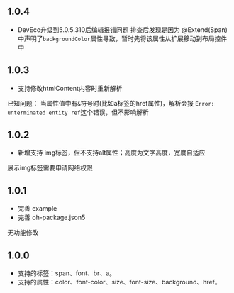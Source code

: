 ## 1.0.4
* DevEco升级到5.0.5.310后编辑报错问题
  排查后发现是因为 @Extend(Span) 中声明了`backgroundColor`属性导致，暂时先将该属性从扩展移动到布局控件中

## 1.0.3
* 支持修改htmlContent内容时重新解析

已知问题：
当属性值中有`&`符号时(比如a标签的href属性)，解析会报 `Error: unterminated entity ref`这个错误，但不影响解析

## 1.0.2
* 新增支持 img标签，但不支持alt属性；高度为文字高度，宽度自适应

展示img标签需要申请网络权限

## 1.0.1

* 完善 example
* 完善 oh-package.json5

无功能修改

## 1.0.0

* 支持的标签：span、font、br、a。
* 支持的属性：color、font-color、size、font-size、background、href。